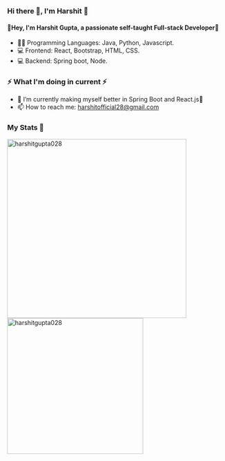 <h3> Hi there 👋, I'm Harshit 🤵‍</h3>

<h4>📢Hey, I'm Harshit Gupta, a passionate self-taught Full-stack Developer🎯</h4>

- 👨‍💻 Programming Languages:  Java, Python, Javascript.
- 💻 Frontend: React, Bootstrap, HTML, CSS.
- 💻 Backend: Spring boot, Node.

<h3>⚡ What I'm doing in current ⚡</h3>

- 🌱 I’m currently making myself better in Spring Boot and React.js🎯
- 📫 How to reach me: harshitofficial28@gmail.com

<h3>My Stats 💯</h3>

<p><img width="415" align="left" src="https://github-readme-stats.vercel.app/api?username=harshitgupta028&show_icons=true&locale=en" alt="harshitgupta028" /></p> <p> <img width="315" align="left"
src="https://github-readme-stats.vercel.app/api/top-langs?username=harshitgupta028&show_icons=true&locale=en&layout=compact" alt="harshitgupta028" /></p>

